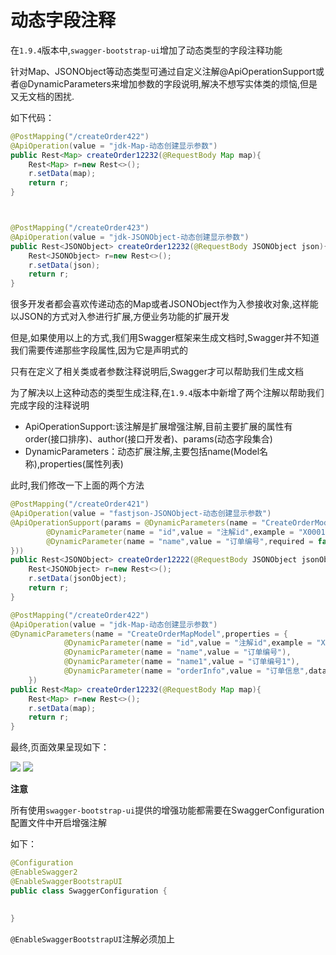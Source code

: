 # 动态字段注释

在`1.9.4`版本中,`swagger-bootstrap-ui`增加了动态类型的字段注释功能

针对Map、JSONObject等动态类型可通过自定义注解@ApiOperationSupport或者@DynamicParameters来增加参数的字段说明,解决不想写实体类的烦恼,但是又无文档的困扰.

如下代码：
```java
@PostMapping("/createOrder422")
@ApiOperation(value = "jdk-Map-动态创建显示参数")
public Rest<Map> createOrder12232(@RequestBody Map map){
    Rest<Map> r=new Rest<>();
    r.setData(map);
    return r;
}



@PostMapping("/createOrder423")
@ApiOperation(value = "jdk-JSONObject-动态创建显示参数")
public Rest<JSONObject> createOrder12232(@RequestBody JSONObject json){
    Rest<JSONObject> r=new Rest<>();
    r.setData(json);
    return r;
}

```

很多开发者都会喜欢传递动态的Map或者JSONObject作为入参接收对象,这样能以JSON的方式对入参进行扩展,方便业务功能的扩展开发

但是,如果使用以上的方式,我们用Swagger框架来生成文档时,Swagger并不知道我们需要传递那些字段属性,因为它是声明式的

只有在定义了相关类或者参数注释说明后,Swagger才可以帮助我们生成文档

为了解决以上这种动态的类型生成注释,在`1.9.4`版本中新增了两个注解以帮助我们完成字段的注释说明

- ApiOperationSupport:该注解是扩展增强注解,目前主要扩展的属性有order(接口排序)、author(接口开发者)、params(动态字段集合)
- DynamicParameters：动态扩展注解,主要包括name(Model名称),properties(属性列表)

此时,我们修改一下上面的两个方法
```java
@PostMapping("/createOrder421")
@ApiOperation(value = "fastjson-JSONObject-动态创建显示参数")
@ApiOperationSupport(params = @DynamicParameters(name = "CreateOrderModel",properties = {
        @DynamicParameter(name = "id",value = "注解id",example = "X000111",required = true,dataTypeClass = Integer.class),
        @DynamicParameter(name = "name",value = "订单编号",required = false)
}))
public Rest<JSONObject> createOrder12222(@RequestBody JSONObject jsonObject){
    Rest<JSONObject> r=new Rest<>();
    r.setData(jsonObject);
    return r;
}

@PostMapping("/createOrder422")
@ApiOperation(value = "jdk-Map-动态创建显示参数")
@DynamicParameters(name = "CreateOrderMapModel",properties = {
            @DynamicParameter(name = "id",value = "注解id",example = "X000111",required = true,dataTypeClass = Integer.class),
            @DynamicParameter(name = "name",value = "订单编号"),
            @DynamicParameter(name = "name1",value = "订单编号1"),
            @DynamicParameter(name = "orderInfo",value = "订单信息",dataTypeClass = Order.class),
    })
public Rest<Map> createOrder12232(@RequestBody Map map){
    Rest<Map> r=new Rest<>();
    r.setData(map);
    return r;
}
```

最终,页面效果呈现如下：

![](/knife4j/images/1-9-4/dynamic-map.png)
![](/knife4j/images/1-9-4/dynamic-json.png)


**注意**

所有使用`swagger-bootstrap-ui`提供的增强功能都需要在SwaggerConfiguration配置文件中开启增强注解

如下：

```java
@Configuration
@EnableSwagger2
@EnableSwaggerBootstrapUI
public class SwaggerConfiguration {
    
    
}

```
`@EnableSwaggerBootstrapUI`注解必须加上

